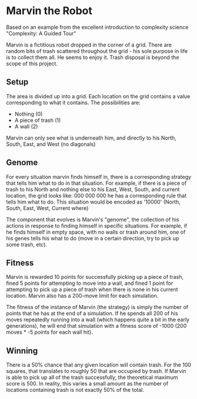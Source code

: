 Marvin the Robot
================

Based on an example from the excellent introduction to complexity science "Complexity: A Guided Tour"

Marvin is a fictitious robot dropped in the corner of a grid. There are random bits of trash scattered throughout the grid - his sole purpose in life is to collect them all. He seems to enjoy it. Trash disposal is beyond the scope of this project.

Setup
-----------
The area is divided up into a grid. Each location on the grid contains a value corresponding to what it contains. The possibilities are:
* Nothing (0)
* A piece of trash (1)
* A wall (2)

Marvin can only see what is underneath him, and directly to his North, South, East, and West (no diagonals)


Genome
-----------

For every situation marvin finds himself in, there is a corresponding strategy that tells him what to do in that situation. For example, if there is a piece of trash to his North and nothing else to his East, West, South, and current location, the grid looks like:
000
000
000
he has a corresponding rule that tells him what to do. This situation would be encoded as '10000' (North, South, East, West, Current where) 

The component that evolves is Marvin's "genome", the collection of his actions in response to finding himself in specific situations. For example, if he finds himself in empty space, with no walls or trash around him, one of his genes tells his what to do (move in a certain direction, try to pick up some trash, etc).

Fitness
-----------

Marvin is rewarded 10 points for successfully picking up a piece of trash, fined 5 points for attempting to move into a wall, and fined 1 point for attempting to pick up a piece of trash when there is none in his current location. Marvin also has a 200-move limit for each simulation.

The fitness of the instance of Marvin (the strategy) is simply the number of points that he has at the end of a simulation. If he spends all 200 of his moves repeatedly running into a wall (which happens quite a bit in the early generations), he will end that simulation with a fitness score of -1000 (200 moves * -5 points for each wall hit).

Winning
---------

There is a 50% chance that any given location will contain trash. For the 100 squares, that translates to roughly 50 that are occupied by trash. If Marvin is able to pick up all of the trash successfully, the theoretical maximum score is 500. In reality, this varies a small amount as the number of locations containing trash is not exactly 50% of the total.